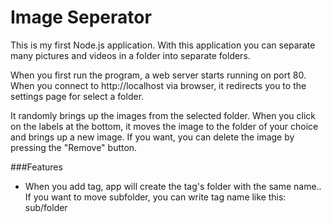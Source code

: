 # Image Seperator

This is my first Node.js application. With this application you can separate many pictures and videos in a folder into separate folders.

When you first run the program, a web server starts running on port 80. When you connect to http://localhost via browser, it redirects you to the settings page for select a folder.

It randomly brings up the images from the selected folder. When you click on the labels at the bottom, it moves the image to the folder of your choice and brings up a new image. If you want, you can delete the image by pressing the "Remove" button.

###Features
* When you add tag, app will create the tag's folder with the same name.. If you want to move subfolder, you can write tag name like this: sub/folder